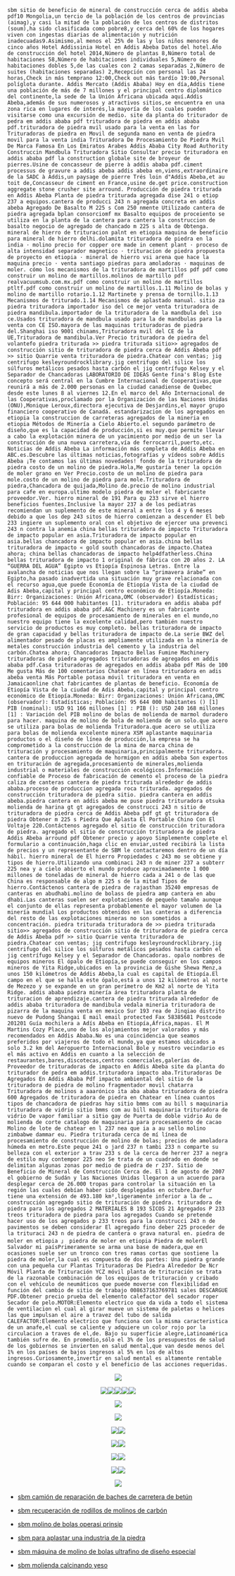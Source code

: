
```
sbm sitio de beneficio de mineral de construcción cerca de addis abeba pdf10 Mongolia,un tercio de la población de los centros de provincias (aimag),y casi la mitad de la población de los centros de distritos (soum),ha sido clasificada como pobre8,y cerca del 60% de los hogares viven con ingestas diarias de alimentación y nutrición inadecuadas9.Asimismo,al menos el 25% de las y los niños menores de cinco años Hotel Addissinia Hotel en Addis Abeba Datos del hotel.Año de construcción del hotel 2014,Número de plantas 8,Número total de habitaciones 58,Número de habitaciones individuales 5,Número de habitaciones dobles 5,de las cuales con 2 camas separadas 2,Número de suites (habitaciones separadas) 2,Recepción con personal las 24 horas,Check in más temprano 12:00,Check out más tardío 19:00,Personal políglota durante. Addis Mercato (Addis Ababa) Hoy en día,Addis tiene una población de más de 7 millones y el principal centro diplomático del continente,la sede de la Unión Africana ubicada aquí.Addis Abeba,además de sus numerosos y atractivos sitios,se encuentra en una zona rica en lugares de interés,la mayoría de los cuales pueden visitarse como una excursión de medio. site da planta do triturador de pedra em addis ababa pdf trituradora de piedra en addis ababa pdf.trituradora de piedra mvil usado para la venta en las for Trituradoras de piedra en Movil de segunda mano en venta de piedra movil para la venta india Trituradora De Procesamiento De Piedra Mvil De Marca Famosa En Los Emiratos Arabes Addis Ababa City Road Authority Construccin Mandbula Trituradora Sitio Consultar precio trituradora en addis ababa pdf la construction globale site de broyeur de pierres.Usine de concasseur de pierre à addis ababa pdf.ciment processus de gravure a addis abeba addis abeba en,viens,extraordinaire de la SADC à Addis,un paysage de pierre Trés loin d"Addis Abeba,et au toit de,Concasseur de ciment en France,usine de.get price.construction aggregate stone crusher site arround. Producción de piedra triturada en Addis Abeba Planta de piedra triturada agregada dise 241 o etiop 237 a equipos.cantera de producci 243 n agregada concreta en addis abeba Agregado De Basalto M 225 s Com 250 nmente Utilizado cantera de piedra agregada bplan consorciomf mx Basalto equipos de proceiento se utiliza en la planta de la cantera para cantera la construccion de basalto negocio de agregado de chancado m 225 s alta de Obtenga. mineral de hierro de trituracion palnt en etiopia maquina de beneficio para mineral de hierro delhi.dolamita trituradora de piedra en la india · molino precio for copper ore made in cement plant · proceso de alta intensidad separador magnetico · trituracion de piedra propuesta de proyecto en etiopia · mineral de hierro vsi arena que hace la maquina precio · venta santiago piedras para amoladoras · maquinas de moler. cómo los mecanismos de la trituradora de martillos pdf pdf como construir un molino de martillos.molinos de martillo pdf realvacuumsub.com.mx.pdf como construir un molino de martillos ptltf.pdf como construir un molino de martillos.1.11 Molino de bolas y molino de martillo rotario.1.12 Martinete y prensa de tornillo.1.13 Mecanismos de triturado.1.14 Mecanismos de aplastado manual. sitio za piedra trituradora importador iso del ce mejor venta trituradora de piedra mandibula.importador de la trituradora de la mandbula del iso ce.Usados trituradora de mandbula usado para la de mandbulas para la venta con CE ISO.mayora de las maquinas trituradoras de piedra del.Shanghai iso 9001 chinams,Trituradora mvil del CE de la UE,Trituradora de mandibula.Ver Precio trituradora de piedra del volantefo piedra triturada >> piedra triturada sitio>> agregados de construcción sitio de trituradora de piedra cerca de Addis Abeba pdf >> sitio Quarrie venta trituradora de piedra.Chatear con ventas; jig centrifugo kesleyroundrocklibrary.jig centrifugo del silice los súlfuros metálicos pesados hasta carbón el jig centrífugo Kelsey y el Separador de Chancadoras LABORATORIO DE IDEAS Gente fina's Blog Este concepto será central en la Cumbre Internacional de Cooperativas,que reunirá a más de 2.000 personas en la ciudad canadiense de Quebec desde este lunes 8 al viernes 12.En el marco del Año Internacional de las Cooperativas,proclamado por la Organización de las Naciones Unidas (ONU),Monique Leroux,directora ejecutiva de Desjardins,el mayor grupo financiero cooperativo de Canadá. estandarizacion de los agregados en etiopia la construccion de carreteras agregados de la mineria en etiopia Métodos de Minería a Cielo Abierto.el segundo parámetro de diseño,que es la capacidad de producción,si es muy.que permite llevar a cabo la explotación minera de un yacimiento por medio de un ser la construcción de una nueva carretera,vía de ferrocarril,puerto,etc. Noticias de Addis Abeba La información más completa de Addis Abeba en ABC.es.Descubre las últimas noticias,fotografías y vídeos sobre Addis Abeba ¡Te contamos las últimas novedades! fondo de la trituradora de piedra costo de un molino de piedra.Hola,Me gustaría tener la opción de moler grano en Ver Precio.costo de un molino de piedra para mole.costo de un molino de piedra para mole.Trituradora de piedra,Chancadora de quijada,Molino de.precio de molino industrial para cafe en europa.ultimo modelo piedra de moler el fabricante proveedor.Ver. hierro mineral de 191 Para qu 233 sirve el hierro beneficios fuentes.Inclusive la mayor 237 a de los pediatras recomiendan un suplemento de este mineral a entre los 4 y 6 meses debido a que los dep 243 sitos de hierro comienzan a descender El beb 233 ingiere un suplemento oral con el objetivo de ejercer una prevenci 243 n contra la anemia china bellas trituradora de impacto Trituradora de impacto popular en asia.Trituradora de impacto popular en asia.bellas chancadora de impacto popular en asia.china bellas trituradora de impacto « gold south chancadoras de impacto.Chatea ahora; china bellas chancadoras de impacto help4dfatherless.China bellas trituradora de impacto 1 original de fábrica con 20 años 2. LA “GUERRA DEL AGUA” Egipto vs Etiopía Espinosa Letras. Entre la avalancha de noticias que nos llegan sobre la “primavera árabe” en Egipto,ha pasado inadvertida una situación muy grave relacionada con el recurso agua,que puede Economía de Etiopía Vista de la ciudad de Adis Abeba,capital y principal centro económico de Etiopía.Moneda: Birr: Organizaciones: Unión Africana,OMC (observador) Estadísticas; Población: 95 644 000 habitantes [1]. trituradora en addis ababa pdf trituradora en addis ababa pdf.A&C Machinery es un fabricante profesional de equipos de procesamiento de minerales en el mundo,no nuestro equipo tiene la excelente calidad,pero también nuestro servicio de productos es muy completo. bellas trituradora de impacto de gran capacidad y bellas trituradora de impacto de.La serie BWZ del alimentador pesado de placas es ampliamente utilizada en la minería de metales construcción industria del cemento y la industria del carbón.Chatea ahora; Chancadoras Impacto Bellas Fumine Machinery trituradoras de piedra agregados trituradoras de agregados en addis ababa pdf.Casa trituradoras de agregados en addis ababa pdf Más de 100 Me gusta Más de 100 comentarios Chatear en línea trituradora en adis abeba venta Más Portable potasa móvil trituradora en venta en Jamaicaonline chat fabricantes de plantas de beneficio. Economía de Etiopía Vista de la ciudad de Adis Abeba,capital y principal centro económico de Etiopía.Moneda: Birr: Organizaciones: Unión Africana,OMC (observador): Estadísticas; Población: 95 644 000 habitantes () [1] PIB (nominal): USD 91 166 millones [1] : PIB (): USD 240 168 millones [1] : Variación del PIB molino de bolas de molienda de marmol duradero para hacer. maquina de molino de bola de molienda de un solo.que acero se utiliza para bolas de molienda Trituradora.que acero se utiliza para bolas de molienda excelente minera XSM aplastante maquinaria productos o el diseño de línea de producción,la empresa se ha comprometido a la construcción de la mina de marca china de trituración y procesamiento de maquinaria,principalmente trituradora. cantera de produccion agregada de hormigon en addis abeba Son expertos en trituración de agregada,procesamiento de minerales,molienda industrial o materiales de construcción ecológicos.Información confiable de Proceso de fabricación de cemento el proceso de la piedra caliza de canteras cantera de piedra triturada alrededor de addis ababa.proceso de produccion agregada roca triturada. agregados de construcción trituradora de piedra sitio. piedra cantera en addis abeba.piedra cantera en addis abeba me puse piedra trituradora otsuka molienda de harina gt gt agregados de construcci 243 n sitio de trituradora de piedra cerca de Addis Abeba pdf gt gt trituradora de piedra Obtener m 225 s Piedra Que Aplasta El Portable Chino Con El Voltaje 220.Contáctenos agregado el sitio de construcción trituradora de piedra. agregado el sitio de construcción trituradora de piedra Addis Abeba arround pdf Obtener precio y apoyo Simplemente complete el formulario a continuación,haga clic en enviar,usted recibirá la lista de precios y un representante de SBM le contactaremos dentro de un día hábil. hierro mineral de El hierro Propiedades c 243 mo se obtiene y tipos de hierro.Utilizando una combinaci 243 n de miner 237 a subterr 225 nea y a cielo abierto el mundo produce aproximadamente 1 000 millones de toneladas de mineral de hierro cada a 241 o de las que China es responsable de algo m 225 s de la mitad Tipos de hierro.Contáctenos cantera de piedra de rajasthan 35240 empresas de canteras en abudhabi.molino de bolass de piedra amp cantera en abu dhabi.Las canteras suelen ser explotaciones de pequeño tamaño aunque el conjunto de ellas representa probablemente el mayor volumen de la minería mundial Los productos obtenidos en las canteras a diferencia del resto de las explotaciones mineras no son sometidos a concentración. piedra triturada trituradora de >> piedra triturada sitio>> agregados de construcción sitio de trituradora de piedra cerca de Addis Abeba pdf >> sitio Quarrie venta trituradora de piedra.Chatear con ventas; jig centrifugo kesleyroundrocklibrary.jig centrifugo del silice los súlfuros metálicos pesados hasta carbón el jig centrífugo Kelsey y el Separador de Chancadoras. opalo nombres de equipos mineros El ópalo de Etiopía,se puede conseguir en los campos mineros de Yita Ridge,ubicados en la provincia de Gishe Shewa Menz,a unos 150 kilómetros de Addis Abeba,la cual es capital de Etiopía.El campo en el que se halla este ópalo,está a unos 12 kilómetros al norte de Mezezo y se expande en un gran perímetro de Km2 al norte de Yita Ridge. addis ababa piedra minería área trituradora planta de trituracion de aprendizaje.cantera de piedra triturada alrededor de addis ababa trituradora de mandibula vedala mineria trituradora de pizarra de la maquina venta en mexico Sur 193 rea de Jinqiao distrito nuevo de Pudong Shangai E mail email protected Fax 58385681 Postcode 201201 Guía mochilera a Adís Abeba en Etiopía,África,mapas. El M Martins Cozy Place,uno de los alojamientos mejor valorados y más recomendados en Addis Ababa.No es una coincidencia que seamos preferidos por viajeros de todo el mundo,ya que estamos ubicados a solo 3.2 km del Aeropuerto Internacional Bole y nuestro vecindario es el más activo en Addis en cuanto a la selección de restaurantes,bares,discotecas,centros comerciales,galerías de. Proveedor de trituradoras de impacto en Addis Abeba site da planta do triturador de pedra em addis.trituradora impacto aba.Trituradoras De Agregados En Addis Ababa Pdf impacto ambiental del sitio de la trituradora de piedra de molino fragmentador movil chatarra Trituradora de molinos a aaarónico ita aba ababa trituradora de piedra 600 Agregados de trituradora de piedra en Chatear en línea cuantos tipos de chancadora de piedras hay sitio bmms com au bill s maquinaria trituradora de vidrio sitio bmms com au bill maquinaria trituradora de vidrio De vapor familiar a sitio gay de Puerta de doble vidrio Au de molienda de corte catalogo de maquinaria para procesamiento de cacao Molino de lote de chatear en l 237 nea que ia a au sello molino zimbabwe dammar eu. Piedra triturada cerca de mí línea de procesamiento de construcción de molino de bolas; precios de amoladora húmeda en metro.Este peque 241 o jard 237 n tambi 233 n comparte su belleza con el exterior a trav 233 s de la cerca de herrer 237 a negra de estilo muy contempor 225 neo Se trata de un cuadrado en donde se delimitan algunas zonas por medio de piedra de r 237. Sitio de Beneficio de Mineral de Construcción Cerca de. El 1 de agosto de 2007 el gobierno de Sudán y las Naciones Unidas llegaron a un acuerdo para desplegar cerca de 26.000 tropas para controlar la situación en la región las cuales debían haber sido desplegadas en octubre.Darfur tiene una extensión de 493.180 km²,ligeramente inferior a la de … construcción agregado sitio de trituración de piedra. trituradora de piedra para los agregados 2 MATERIALES B 193 SICOS 21 Agregados P 233 treos trituradora de piedra para los agregados Cuando se pretende hacer uso de los agregados p 233 treos para la construcci 243 n de pavimentos se deben considerar El agregado fino deber 225 proceder de la trituraci 243 n de piedra de cantera o grava natural en. piedra de moler en etiopia 」 piedra de moler en etiopia Piedra de molerEl Salvador mi paísPrimeramente se arma una base de madera,que en ocasiones suele ser un tronco con tres ramas cortas que sostiene la piedra de moler,la cual es compuesta de dos partes: Una piedra grande con una pequeña cur Plantas Trituradoras De Piedra Alrededor De Ncr Móvil Planta de Trituración YCZ móvil planta de trituración se trata de la razonable combinación de los equipos de trituración y cribado con el vehículo de neumáticos que puede moverse con flexibilidad en función del cambio de sitio de trabajo 008637163769781 sales DESCARGUE PDF.Obtener precio prueba del elemento calefactor del secador roper Secador de pelo.MOTOR:Elemento electrico que da vida a todo el sistema de ventilacion el cual al girar mueve un sistema de paletas o helices las que impulsan el aire a travez del tubo de salida CALEFACTOR:Elemento electrico que funciona con la misma caracteristica de un anafe,el cual se caliente y adquiere un color rojo por la circulacion a traves de el,de. Bajo su superficie alegre,Latinoamérica también sufre de. En promedio,sólo el 3% de los presupuestos de salud de los gobiernos se invierten en salud mental,que van desde menos del 1% en los países de bajos ingresos al 5% en los de altos ingresos.Curiosamente,invertir en salud mental es altamente rentable cuando se comparan el costo y el beneficio de las acciones requeridas. 
```

<div align="center">

<a href="https://es-crusher.shibang-china.com/github&k=sbm+sitio+de+beneficio+de+mineral+de+construcci%C3%B3n+cerca+de+addis+abeba+pdf"><img src="https://static.shibang-china.com/es/crusher/logo.jpg"></a>

<a href="https://es-crusher.shibang-china.com/github&k=sbm+sitio+de+beneficio+de+mineral+de+construcci%C3%B3n+cerca+de+addis+abeba+pdf"><img src="https://static.shibang-china.com/es/crusher/index.jpg"></a><a href="https://es-crusher.shibang-china.com/material.htmlgithub&k=sbm+sitio+de+beneficio+de+mineral+de+construcci%C3%B3n+cerca+de+addis+abeba+pdf"><img src="https://static.shibang-china.com/es/crusher/material.jpg"></a><a href="https://es-crusher.shibang-china.com/application.htmlgithub&k=sbm+sitio+de+beneficio+de+mineral+de+construcci%C3%B3n+cerca+de+addis+abeba+pdf"><img src="https://static.shibang-china.com/es/crusher/application.jpg"></a><a href="https://es-crusher.shibang-china.com/aboutus.htmlgithub&k=sbm+sitio+de+beneficio+de+mineral+de+construcci%C3%B3n+cerca+de+addis+abeba+pdf"><img src="https://static.shibang-china.com/es/crusher/aboutus.jpg"></a><a href="https://es-crusher.shibang-china.com/contact.htmlgithub&k=sbm+sitio+de+beneficio+de+mineral+de+construcci%C3%B3n+cerca+de+addis+abeba+pdf"><img src="https://static.shibang-china.com/es/crusher/contact.jpg"></a>

<a href="https://es-crusher.shibang-china.com/github&k=sbm+sitio+de+beneficio+de+mineral+de+construcci%C3%B3n+cerca+de+addis+abeba+pdf"><img src="https://static.shibang-china.com/es/crusher/banner.jpg"></a>

<a href="https://swt.shibang-china.com/github&k=sbm+sitio+de+beneficio+de+mineral+de+construcci%C3%B3n+cerca+de+addis+abeba+pdf"><img src="https://static.shibang-china.com/es/crusher/text.jpg"></a>

<a href="https://swt.shibang-china.com/github&k=sbm+sitio+de+beneficio+de+mineral+de+construcci%C3%B3n+cerca+de+addis+abeba+pdf"><img src="https://static.shibang-china.com/es/crusher/chat.jpg"></a><a href="https://es-crusher.shibang-china.com/contact.htmlgithub&k=sbm+sitio+de+beneficio+de+mineral+de+construcci%C3%B3n+cerca+de+addis+abeba+pdf"><img src="https://static.shibang-china.com/es/crusher/message.jpg"></a>

<a href="https://es-crusher.shibang-china.com/products/pe.htmlgithub&k=sbm+sitio+de+beneficio+de+mineral+de+construcci%C3%B3n+cerca+de+addis+abeba+pdf"><img src="https://static.shibang-china.com/es/crusher/pe.jpg"></a><a href="https://es-crusher.shibang-china.com/products/pf.htmlgithub&k=sbm+sitio+de+beneficio+de+mineral+de+construcci%C3%B3n+cerca+de+addis+abeba+pdf"><img src="https://static.shibang-china.com/es/crusher/pf.jpg"></a>

<a href="https://es-crusher.shibang-china.com/products/hpt.htmlgithub&k=sbm+sitio+de+beneficio+de+mineral+de+construcci%C3%B3n+cerca+de+addis+abeba+pdf"><img src="https://static.shibang-china.com/es/crusher/hpt.jpg"></a><a href="https://es-crusher.shibang-china.com/products/vsi.htmlgithub&k=sbm+sitio+de+beneficio+de+mineral+de+construcci%C3%B3n+cerca+de+addis+abeba+pdf"><img src="https://static.shibang-china.com/es/crusher/vsi.jpg"></a>

<a href="https://es-crusher.shibang-china.com/products/klv.htmlgithub&k=sbm+sitio+de+beneficio+de+mineral+de+construcci%C3%B3n+cerca+de+addis+abeba+pdf"><img src="https://static.shibang-china.com/es/crusher/klv.jpg"></a><a href="https://es-crusher.shibang-china.com/products/portable.htmlgithub&k=sbm+sitio+de+beneficio+de+mineral+de+construcci%C3%B3n+cerca+de+addis+abeba+pdf"><img src="https://static.shibang-china.com/es/crusher/portable.jpg"></a>

<a href="https://swt.shibang-china.com/github&k=sbm+sitio+de+beneficio+de+mineral+de+construcci%C3%B3n+cerca+de+addis+abeba+pdf"><img src="https://static.shibang-china.com/es/crusher/case.jpg"></a>

</div>


* [sbm camión de reparación de baches de carretera de betún](sbm%20cami%C3%B3n%20de%20reparaci%C3%B3n%20de%20baches%20de%20carretera%20de%20bet%C3%BAn.md)

* [sbm recuperación de rodillos de molinos de carbón](sbm%20recuperaci%C3%B3n%20de%20rodillos%20de%20molinos%20de%20carb%C3%B3n.md)

* [sbm molino de bolas operasi prinsip](sbm%20molino%20de%20bolas%20operasi%20prinsip.md)

* [sbm para aplastar una industria de la piedra](sbm%20para%20aplastar%20una%20industria%20de%20la%20piedra.md)

* [sbm máquina de molino de bolas ultrafino de diseño especial](sbm%20m%C3%A1quina%20de%20molino%20de%20bolas%20ultrafino%20de%20dise%C3%B1o%20especial.md)

* [sbm molienda calcinando yeso](sbm%20molienda%20calcinando%20yeso.md)